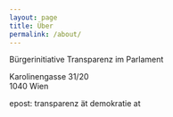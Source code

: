 ```yaml
---
layout: page
title: Über
permalink: /about/
---
```


<amp-img width="600" height="300" layout="responsive" src="http://lorempixel.com/600/300/sports"></amp-img>

Bürgerinitiative Transparenz im Parlament<br>

Karolinengasse 31/20<br>
1040 Wien<br>

epost: transparenz ät demokratie at
